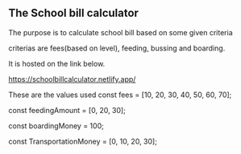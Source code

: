 ## The School bill calculator

The purpose is to calculate school bill based on some given criteria

criterias are fees(based on level), feeding, bussing and boarding.

It is hosted on the link below.

https://schoolbillcalculator.netlify.app/

These are the values used
const fees = [10, 20, 30, 40, 50, 60, 70];

const feedingAmount = [0, 20, 30];

const boardingMoney = 100;

const TransportationMoney = [0, 10, 20, 30];
